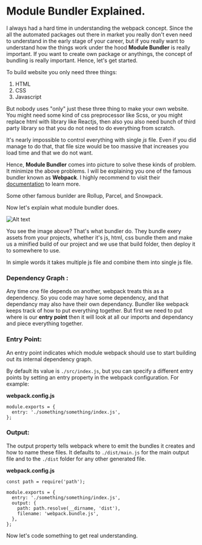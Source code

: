 # Module Bundler Explained.

I always had a hard time in understanding the webpack concept. Since the all the automated packages out there in market you really don't even need to understand in the early stage of your career, but if you really want to understand how the things work under the hood **Module Bundler** is really important. If you want to create own package or anythings, the concept of bundling is really important. Hence, let's get started.

To build website you only need three things:
1. HTML
2. CSS
3. Javascript

But nobody uses "only" just these three thing to make your own website. You might need some kind of css preprocessor like Scss, or you might replace html with library like Reactjs, then also you also need bunch of third party library so that you do not need to do everything from scratch. 

It's nearly impossible to control everything with single *js* file. Even if you did manage to do that, that file size would be too massive that increases you load time and that we do not want.

Hence, **Module Bundler** comes into picture to solve these kinds of problem. It minimize the above problems. I will be explaining you one of the famous bundler known as **Webpack**. I highly recommend to visit their [documentation](https://webpack.js.org/concepts/) to learn more. 

Some other famous bunlder are  Rollup, Parcel, and Snowpack.

Now let's explain what module bundler does.

![Alt text](http://localhost:3000/blogs/webpack.png "a title")

You see the image above? That's what bundler do. They bundle exery assets from your projects, whether it's js, html, css bundle them and make us a minified build of our project and we use that build folder, then deploy it to somewhere to use.

In simple words it takes multiple js file and combine them into single js file.



### Dependency Graph :

Any time one file depends on another, webpack treats this as a dependency. So you code may have some dependency, and that dependancy may also have their own dependancy. Bundler like webpack keeps track of how to put everything together. But first we need to put where is our **entry point** then it will look at all our imports and dependancy and piece everything together.

### Entry Point:

An entry point indicates which module webpack should use to start building out its internal dependency graph. 

By default its value is `./src/index.js`, but you can specify a different entry points by setting an entry property in the webpack configuration. For example:

**webpack.config.js**

```
module.exports = {
  entry: './something/something/index.js',
};
```

### Output:

The output property tells webpack where to emit the bundles it creates and how to name these files. It defaults to `./dist/main.js` for the main output file and to the `./dist` folder for any other generated file.

**webpack.config.js**
```
const path = require('path');

module.exports = {
  entry: './something/something/index.js',
  output: {
    path: path.resolve(__dirname, 'dist'),
    filename: 'webpack.bundle.js',
  },
};
```

Now let's code something to get real understanding.


